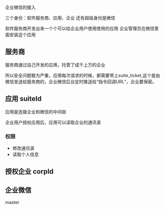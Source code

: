

企业微信的接入


三个身份：软件服务商、应用、企业
还有超级身份是微信


软件服务商开发出来一个个可以给企业用户使用使用的应用
企业管理员在微信里面安装这个应用


## 服务商

服务商通过自己开发的应用，托管了成千上万的企业

所以安全问题极为严重，应用每次请求的时候，都需要带上suite_ticket,这个是由微信发送给服务商的，企业微信后台定时推送给“指令回调URL”，企业要保密。


## 应用  suiteId
应用是连接企业和微信的中间层

企业用户授权应用后，应用可以读取企业的通讯录

### 权限
- 修改通讯录
- 读取个人信息


## 授权企业 corpId


## 企业微信


master




